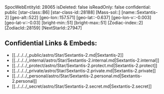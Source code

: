 ﻿---
location: [-0.637,157.571,522]
type: Star
tags:
- astro/Star

---
SpocWebEntityId: 28065
isDeleted: false
isReadOnly: false
confidential: public
[star-class::B6]
[star-class-id::28188]
[Mass-sol::]
[name::Sextantis-2]
[geo-alt::522]
[geo-lon::157.571]
[geo-lat::-0.637]
[geo-lon-v::-0.003]
[geo-lat-v::-0.03]
[bright-min::51]
[bright-max::51]
[Zodiac-index::2]
[ZodiacId::28159]
[NextStarId::27947]



## Confidential Links & Embeds: 
- [[../../../_public/astro/Star/Sextantis-2.md|Sextantis-2]] 
- [[../../../_internal/astro/Star/Sextantis-2.internal.md|Sextantis-2.internal]] 
- [[../../../_protect/astro/Star/Sextantis-2.protect.md|Sextantis-2.protect]] 
- [[../../../_private/astro/Star/Sextantis-2.private.md|Sextantis-2.private]] 
- [[../../../_personal/astro/Star/Sextantis-2.personal.md|Sextantis-2.personal]] 
- [[../../../_secret/astro/Star/Sextantis-2.secret.md|Sextantis-2.secret]] 
